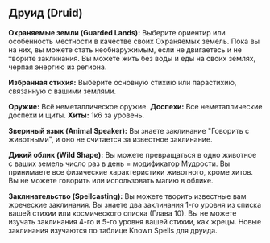 ## Друид (Druid)
**Охраняемые земли (Guarded Lands):** Выберите ориентир или особенность местности в качестве своих Охраняемых земель. Пока вы на них, вы можете стать необнаружимым, если не двигаетесь и не творите заклинания. Вы можете жить без воды и еды на своих землях, черпая энергию из региона.

**Избранная стихия:** Выберите основную стихию или парастихию, связанную с вашими землями.

**Оружие:** Всё неметаллическое оружие.
**Доспехи:** Все неметаллические доспехи и щиты.
**Хиты:** 1к6 за уровень.

**Звериный язык (Animal Speaker):** Вы знаете заклинание "Говорить с животными", и оно не считается за известное заклинание.

**Дикий облик (Wild Shape):** Вы можете превращаться в одно животное с ваших земель число раз в день = модификатор Мудрости. Вы принимаете все физические характеристики животного, кроме хитов. Вы не можете говорить или использовать магию в облике.

**Заклинательство (Spellcasting):** Вы можете творить известные вам жреческие заклинания. Вы знаете два заклинания 1-го уровня из списка вашей стихии или космического списка (Глава 10). Вы не можете изучать заклинания 4-го и 5-го уровня вашей стихии, как жрецы. Новые заклинания изучаются по таблице Known Spells для друида.